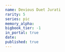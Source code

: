 ```yaml
---
name: Devious Duet Jurati
rarity: 5
series: pic
memory_alpha:
bigbook_tier: -1
in_portal: true
date:
published: true
---
```



